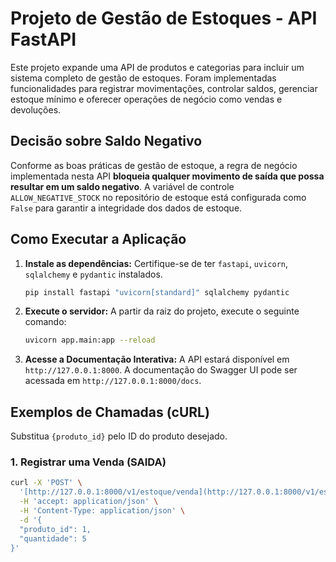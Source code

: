 # Projeto de Gestão de Estoques - API FastAPI

Este projeto expande uma API de produtos e categorias para incluir um sistema completo de gestão de estoques. Foram implementadas funcionalidades para registrar movimentações, controlar saldos, gerenciar estoque mínimo e oferecer operações de negócio como vendas e devoluções.

## Decisão sobre Saldo Negativo

Conforme as boas práticas de gestão de estoque, a regra de negócio implementada nesta API **bloqueia qualquer movimento de saída que possa resultar em um saldo negativo**. A variável de controle `ALLOW_NEGATIVE_STOCK` no repositório de estoque está configurada como `False` para garantir a integridade dos dados de estoque.

## Como Executar a Aplicação

1.  **Instale as dependências:**
    Certifique-se de ter `fastapi`, `uvicorn`, `sqlalchemy` e `pydantic` instalados.
    ```bash
    pip install fastapi "uvicorn[standard]" sqlalchemy pydantic
    ```

2.  **Execute o servidor:**
    A partir da raiz do projeto, execute o seguinte comando:
    ```bash
    uvicorn app.main:app --reload
    ```

3.  **Acesse a Documentação Interativa:**
    A API estará disponível em `http://127.0.0.1:8000`. A documentação do Swagger UI pode ser acessada em `http://127.0.0.1:8000/docs`.

## Exemplos de Chamadas (cURL)

Substitua `{produto_id}` pelo ID do produto desejado.

### 1. Registrar uma Venda (SAIDA)
```bash
curl -X 'POST' \
  '[http://127.0.0.1:8000/v1/estoque/venda](http://127.0.0.1:8000/v1/estoque/venda)' \
  -H 'accept: application/json' \
  -H 'Content-Type: application/json' \
  -d '{
  "produto_id": 1,
  "quantidade": 5
}'
